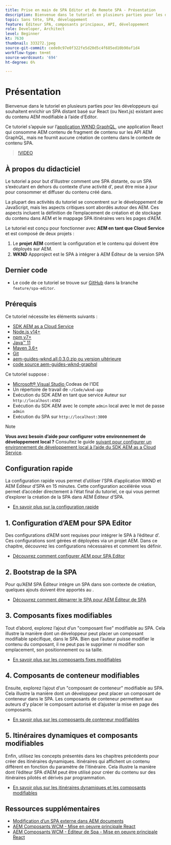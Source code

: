 ```yaml
---
title: Prise en main de SPA Editor et de Remote SPA - Présentation
description: Bienvenue dans le tutoriel en plusieurs parties pour les développeurs qui souhaitent enrichir une SPA distante existante avec du contenu AEM modifiable à l’aide de l’éditeur d’.
topic: Sans tête, SPA, développement
feature: Éditeur SPA, composants principaux, API, développement
role: Developer, Architect
level: Beginner
kt: 7630
thumbnail: 333272.jpeg
source-git-commit: cede0c97e0f322fe5d20d5c4f685ed10b90af1d4
workflow-type: tm+mt
source-wordcount: '694'
ht-degree: 6%

---
```



# Présentation

Bienvenue dans le tutoriel en plusieurs parties pour les développeurs qui souhaitent enrichir un SPA distant basé sur React (ou Next.js) existant avec du contenu AEM modifiable à l’aide d’Editor.

Ce tutoriel s’appuie sur l’[application WKND GraphQL](https://experienceleague.adobe.com/docs/experience-manager-learn/getting-started-with-aem-headless/graphql/overview.html?lang=fr), une application React qui consomme AEM contenu de fragment de contenu sur les API AEM GraphQL, mais ne fournit aucune création de contenu dans le contexte de contenu SPA.

>[!VIDEO](https://video.tv.adobe.com/v/333272/?quality=12&learn=on)

## À propos du didacticiel

Le tutoriel a pour but d’illustrer comment une SPA distante, ou un SPA s’exécutant en dehors du contexte d’une activité d’, peut être mise à jour pour consommer et diffuser du contenu créé dans.

La plupart des activités du tutoriel se concentrent sur le développement de JavaScript, mais les aspects critiques sont abordés autour des AEM. Ces aspects incluent la définition de l’emplacement de création et de stockage du contenu dans AEM et le mappage SPA itinéraires vers les pages d’AEM.

Le tutoriel est conçu pour fonctionner avec **AEM en tant que Cloud Service** et est composé de deux projets :

1. Le __projet AEM__ contient la configuration et le contenu qui doivent être déployés sur AEM.
1. __WKND__ Appproject est le SPA à intégrer à AEM Éditeur de la version SPA

## Dernier code

+ Le code de ce tutoriel se trouve sur [GitHub](https://github.com/adobe/aem-guides-wknd-graphql) dans la branche `feature/spa-editor`.

## Prérequis

Ce tutoriel nécessite les éléments suivants :

+ [SDK AEM as a Cloud Service](https://experienceleague.adobe.com/docs/experience-manager-learn/cloud-service/local-development-environment-set-up/aem-runtime.html?lang=fr)
+ [Node.js v14+](https://nodejs.org/en/)
+ [npm v7+](https://www.npmjs.com/)
+ [Java™ 11](https://downloads.experiencecloud.adobe.com/content/software-distribution/en/general.html)
+ [Maven 3.6+](https://maven.apache.org/)
+ [Git](https://git-scm.com/downloads)
+ [aem-guides-wknd.all.0.3.0.zip ou version ultérieure](https://github.com/adobe/aem-guides-wknd/releases)
+ [code source aem-guides-wknd-graphql](https://github.com/adobe/aem-guides-wknd-graphql)

Ce tutoriel suppose :

+ [Microsoft® Visual Studio ](https://visualstudio.microsoft.com/) Codeas de l’IDE
+ Un répertoire de travail de `~/Code/wknd-app`
+ Exécution du SDK AEM en tant que service Auteur sur `http://localhost:4502`
+ Exécution du SDK AEM avec le compte `admin` local avec le mot de passe `admin`
+ Exécution du SPA sur `http://localhost:3000`

>[!NOTE]
>
> **Vous avez besoin d’aide pour configurer votre environnement de développement local ?** Consultez le guide  [suivant pour configurer un environnement de développement local à l’aide du SDK AEM as a Cloud Service](https://experienceleague.adobe.com/docs/experience-manager-learn/cloud-service/local-development-environment-set-up/overview.html).


## Configuration rapide

La configuration rapide vous permet d’utiliser l’SPA d’application WKND et AEM Éditeur d’SPA en 15 minutes. Cette configuration accélérée vous permet d’accéder directement à l’état final du tutoriel, ce qui vous permet d’explorer la création de la SPA dans AEM Éditeur d’SPA.

+ [En savoir plus sur la configuration rapide](./quick-setup.md)

## 1. Configuration d’AEM pour SPA Editor

Des configurations d’AEM sont requises pour intégrer le SPA à l’éditeur d’. Ces configurations sont gérées et déployées via un projet AEM. Dans ce chapitre, découvrez les configurations nécessaires et comment les définir.

+ [Découvrez comment configurer AEM pour SPA Editor](./aem-configure.md)

## 2. Bootstrap de la SPA

Pour qu’AEM SPA Éditeur intègre un SPA dans son contexte de création, quelques ajouts doivent être apportés au .

+ [Découvrez comment démarrer le SPA pour AEM Éditeur de SPA](./spa-bootstrap.md)

## 3. Composants fixes modifiables

Tout d’abord, explorez l’ajout d’un &quot;composant fixe&quot; modifiable au SPA. Cela illustre la manière dont un développeur peut placer un composant modifiable spécifique, dans le SPA. Bien que l’auteur puisse modifier le contenu du composant, il ne peut pas le supprimer ni modifier son emplacement, son positionnement ou sa taille.

+ [En savoir plus sur les composants fixes modifiables](./spa-fixed-component.md)

## 4. Composants de conteneur modifiables

Ensuite, explorez l’ajout d’un &quot;composant de conteneur&quot; modifiable au SPA. Cela illustre la manière dont un développeur peut placer un composant de conteneur dans le SPA. Les composants de conteneur permettent aux auteurs d’y placer le composant autorisé et d’ajuster la mise en page des composants.

+ [En savoir plus sur les composants de conteneur modifiables](./spa-container-component.md)

## 5. Itinéraires dynamiques et composants modifiables

Enfin, utilisez les concepts présentés dans les chapitres précédents pour créer des itinéraires dynamiques. itinéraires qui affichent un contenu différent en fonction du paramètre de l’itinéraire. Cela illustre la manière dont l’éditeur SPA d’AEM peut être utilisé pour créer du contenu sur des itinéraires pilotés et dérivés par programmation.

+ [En savoir plus sur les itinéraires dynamiques et les composants modifiables](./spa-dynamic-routes.md)

## Ressources supplémentaires

+ [Modification d’un SPA externe dans AEM documents](https://experienceleague.adobe.com/docs/experience-manager-cloud-service/implementing/developing/hybrid/editing-external-spa.html)
+ [AEM Composants WCM - Mise en oeuvre principale React](https://www.npmjs.com/package/@adobe/aem-core-components-react-base)
+ [AEM Composants WCM - Éditeur de Spa - Mise en oeuvre principale React](https://www.npmjs.com/package/@adobe/aem-core-components-react-spa)
